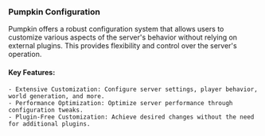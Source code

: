 ### Pumpkin Configuration
Pumpkin offers a robust configuration system that allows users to customize various aspects of the server's behavior without relying on external plugins. This provides flexibility and control over the server's operation.

#### Key Features:
    - Extensive Customization: Configure server settings, player behavior, world generation, and more.
    - Performance Optimization: Optimize server performance through configuration tweaks.
    - Plugin-Free Customization: Achieve desired changes without the need for additional plugins.

